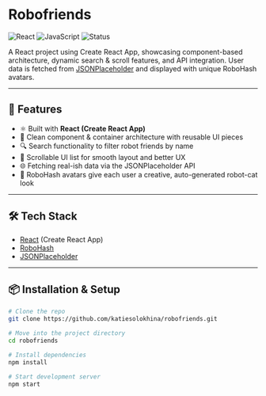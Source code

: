 # Robofriends

![React](https://img.shields.io/badge/React-20232A?style=for-the-badge&logo=react&logoColor=61DAFB)
![JavaScript](https://img.shields.io/badge/JavaScript-323330?style=for-the-badge&logo=javascript&logoColor=F7DF1E)
![Status](https://img.shields.io/badge/Status-CRA_Project-blue?style=for-the-badge)

A React project using Create React App, showcasing component-based architecture, dynamic search & scroll features, and API integration. User data is fetched from [JSONPlaceholder](https://jsonplaceholder.typicode.com/users) and displayed with unique RoboHash avatars.

---

## 🚀 Features
- ⚛️ Built with **React (Create React App)**  
- 🧩 Clean component & container architecture with reusable UI pieces  
- 🔍 Search functionality to filter robot friends by name  
- 📜 Scrollable UI list for smooth layout and better UX  
- 🌐 Fetching real-ish data via the JSONPlaceholder API  
- 🤖 RoboHash avatars give each user a creative, auto-generated robot-cat look  

---

## 🛠️ Tech Stack
- [React](https://reactjs.org/) (Create React App)  
- [RoboHash](https://robohash.org/)  
- [JSONPlaceholder](https://jsonplaceholder.typicode.com/)  

---

## 📦 Installation & Setup

```bash
# Clone the repo
git clone https://github.com/katiesolokhina/robofriends.git

# Move into the project directory
cd robofriends

# Install dependencies
npm install

# Start development server
npm start
